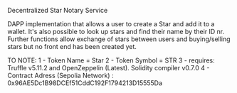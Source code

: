 Decentralized Star Notary Service

DAPP implementation that allows a user to create a Star and add it to a wallet.
It's also possible to look up stars and find their name by their ID nr.
Further functions allow exchange of stars between users and buying/selling stars but no front end has been created yet.

TO NOTE:
1 - Token Name = Star
2 - Token Symbol = STR
3 - requires: Truffle v5.11.2 and OpenZeppelin (Latest). Solidity compiler  v0.7.0
4 - Contract Adress (Sepolia Network) : 0x96AE5Dc1B98DCEf51CddC192F1794213D15555Da